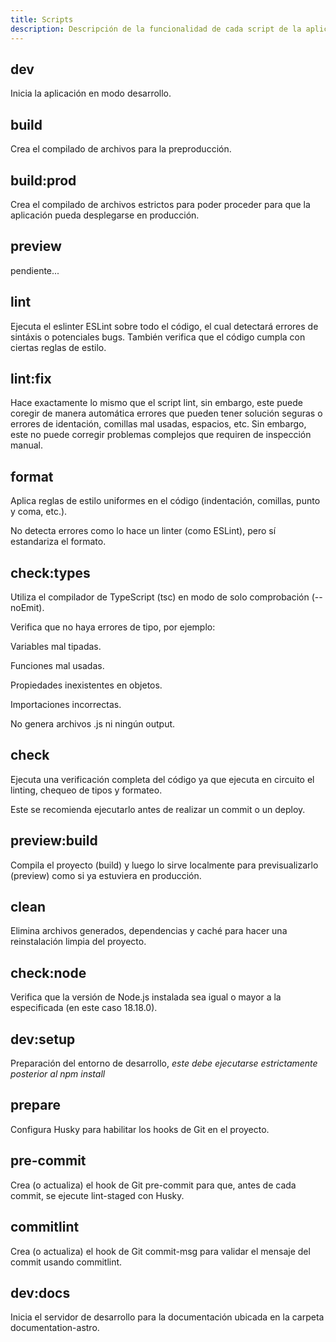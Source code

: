 ```yaml
---
title: Scripts
description: Descripción de la funcionalidad de cada script de la aplicación.
---
```



## dev

Inicia la aplicación en modo desarrollo.

## build

Crea el compilado de archivos para la preproducción.

## build:prod

Crea el compilado de archivos estrictos para poder proceder para que la aplicación pueda desplegarse en producción.

## preview

pendiente...

## lint

Ejecuta el eslinter ESLint sobre todo el código, el cual detectará errores de sintáxis o potenciales bugs. También verifica que el código cumpla con ciertas reglas de estilo.

## lint:fix

Hace exactamente lo mismo que el script lint, sin embargo, este puede coregir de manera automática errores que pueden tener solución seguras o errores de identación, comillas mal usadas, espacios, etc. Sin embargo, este no puede corregir problemas complejos que requiren de inspección manual.

## format

Aplica reglas de estilo uniformes en el código (indentación, comillas, punto y coma, etc.).

No detecta errores como lo hace un linter (como ESLint), pero sí estandariza el formato.

## check:types

Utiliza el compilador de TypeScript (tsc) en modo de solo comprobación (--noEmit).

Verifica que no haya errores de tipo, por ejemplo:

Variables mal tipadas.

Funciones mal usadas.

Propiedades inexistentes en objetos.

Importaciones incorrectas.

No genera archivos .js ni ningún output.

## check

Ejecuta una verificación completa del código ya que ejecuta en circuito el linting, chequeo de tipos y formateo.

Este se recomienda ejecutarlo antes de realizar un commit o un deploy.

## preview:build

Compila el proyecto (build) y luego lo sirve localmente para previsualizarlo (preview) como si ya estuviera en producción.

## clean

Elimina archivos generados, dependencias y caché para hacer una reinstalación limpia del proyecto.

## check:node

Verifica que la versión de Node.js instalada sea igual o mayor a la especificada (en este caso 18.18.0).

## dev:setup

Preparación del entorno de desarrollo, *este debe ejecutarse estrictamente posterior al npm install*

## prepare

Configura Husky para habilitar los hooks de Git en el proyecto.

## pre-commit

Crea (o actualiza) el hook de Git pre-commit para que, antes de cada commit, se ejecute lint-staged con Husky.

## commitlint 

Crea (o actualiza) el hook de Git commit-msg para validar el mensaje del commit usando commitlint.

## dev:docs

Inicia el servidor de desarrollo para la documentación ubicada en la carpeta documentation-astro.